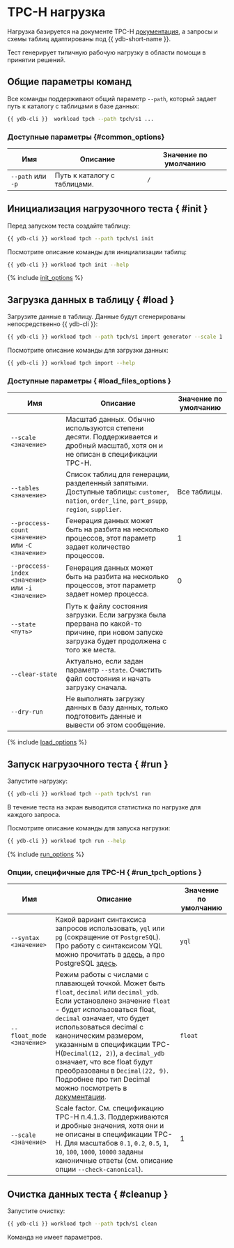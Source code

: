 # TPC-H нагрузка

Нагрузка базируется на документе TPC-H [документация](https://www.tpc.org/tpc_documents_current_versions/pdf/tpc-h_v2.17.1.pdf), а запросы и схемы таблиц адаптированы под {{ ydb-short-name }}.

Тест генерирует типичную рабочую нагрузку в области помощи в принятии решений.

## Общие параметры команд

Все команды поддерживают общий параметр `--path`, который задает путь к каталогу с таблицами в базе данных:

```bash
{{ ydb-cli }}  workload tpch --path tpch/s1 ...
```

### Доступные параметры {#common_options}

| Имя                | Описание                     | Значение по умолчанию  |
|--------------------|------------------------------|------------------------|
|  `--path` или `-p` | Путь к каталогу с таблицами. | `/`                    |

## Инициализация нагрузочного теста { #init }

Перед запуском теста создайте таблицу:

```bash
{{ ydb-cli }} workload tpch --path tpch/s1 init
```

Посмотрите описание команды для инициализации табилц:

```bash
{{ ydb-cli }} workload tpch init --help
```

{% include [init_options](./_includes/workload/init_options_tpc.md) %}

## Загрузка данных в таблицу { #load }

Загрузите данные в таблицу. Данные будут сгенерированы непосредственно {{ ydb-cli }}:

```bash
{{ ydb-cli }} workload tpch --path tpch/s1 import generator --scale 1
```

Посмотрите описание команды для загрузки данных:

```bash
{{ ydb-cli }} workload tpch import --help
```

### Доступные параметры { #load_files_options }

| Имя                                               | Описание                                                                                                                                       | Значение по умолчанию |
|---------------------------------------------------|------------------------------------------------------------------------------------------------------------------------------------------------|-----------------------|
| `--scale <значение>`                              | Масштаб данных. Обычно используются степени десяти. Поддерживается и дробный масштаб, хотя он и не описан в спецификации TPC-H.                |                       |
| `--tables <значение>`                             | Список таблиц для генерации, разделенный запятыми. Доступные таблицы: `customer`, `nation`, `order_line`, `part_psupp`, `region`, `supplier`.  | Все таблицы.          |
| `--proccess-count <значение>` или `-C <значение>` | Генерация данных может быть на разбита на несколько процессов, этот параметр задает количество процессов.                                      | 1                     |
| `--proccess-index <значение>` или `-i <значение>` | Генерация данных может быть на разбита на несколько процессов, этот параметр задает номер процесса.                                            | 0                     |
| `--state <путь>`                                  | Путь к файлу состояния загрузки. Если загрузка была прервана по какой-то причине, при новом запуске загрузка будет продолжена с того же места. |                       |
| `--clear-state`                                   | Актуально, если задан параметр `--state`. Очистить файл состояния и начать загрузку сначала.                                                   |                       |
| `--dry-run`                                       | Не выполнять загрузку данных в базу данных, только подготовить данные и вывести об этом сообщение.   |                            |

{% include [load_options](./_includes/workload/load_options.md) %}

## Запуск нагрузочного теста { #run }

Запустите нагрузку:

```bash
{{ ydb-cli }} workload tpch --path tpch/s1 run
```

В течение теста на экран выводится статистика по нагрузке для каждого запроса.

Посмотрите описание команды для запуска нагрузки:

```bash
{{ ydb-cli }} workload tpch run --help
```

{% include [run_options](./_includes/workload/run_options.md) %}

### Опции, специфичные для TPC-H { #run_tpch_options }

| Имя                       | Описание                                                                                                         | Значение по умолчанию |
|---------------------------|------------------------------------------------------------------------------------------------------------------|-----------------------|
| `--syntax <значение>`     | Какой вариант синтаксиса запросов использовать, `yql` или `pg` (сокращение от `PostgreSQL`). Про работу с синтаксисом YQL можно прочитать в [здесь](../../yql/reference/index.md), а про PostgreSQL [здесь](../../postgresql/intro.md).                                                   | `yql`                 |
| `--float_mode <значение>` | Режим работы с числами с плавающей точкой. Может быть `float`, `decimal` или `decimal_ydb`. Если установлено значение `float` - будет использоваться float, `decimal` означает, что будет использоваться decimal с каноническим размером, указанным в спецификации TPC-H(`Decimal(12, 2)`), а `decimal_ydb` означает, что все float будут преобразованы в `Decimal(22, 9)`. Подробнее про тип Decimal можно посмотреть в [документации](../../yql/reference/types/primitive.md#numeric). | `float`                 |
| `--scale <значение>`      | Scale factor. См. спецификацию TPC-H п.4.1.3. Поддерживаются и дробные значения, хотя они и не описаны в спецификации TPC-H. Для масштабов `0.1`, `0.2`, `0.5`, `1`, `10`, `100`, `1000`, `10000` заданы каноничные ответы (см. описание опции `--check-canonical`). | 1                     |

## Очистка данных теста { #cleanup }

Запустите очистку:

```bash
{{ ydb-cli }} workload tpch --path tpch/s1 clean
```

Команда не имеет параметров.

